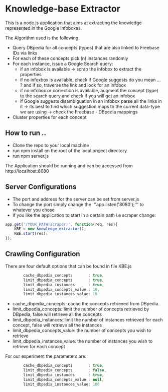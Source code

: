 Knowledge-base Extractor
=======================

This is a node.js application that aims at extracting the knowledge represented in the Google infoboxes. 

The Algorithm used is the following:
 - Query DBpedia for all concepts (types) that are also linked to Freebase IDs via <sameAs> links 
 - For each of these concepts pick (n) instances randomly 
 - For each instance, issue a Google Search query:
     + if an infobox is available -> scrap the infobox to extract the properties
     + if no infoxbox is available, check if Google suggests do you mean ... ? and if so, traverse the link and look for an infobox
     + if no infobox or correction is available, augment the concept (type) to the search query and check if you will get an infobox 
     + if Google suggests disambiguation in an infobox parse all the links in it -> its best to find which suggestion maps to the current data-type we are using -> check the Freebase - DBpedia mappings
 - Cluster properties for each concept 

## How to run ..

 - Clone the repo to your local machine
 - run npm install on the root of the local project directory 
 - run npm server.js

The Application should be running and can be accessed from http://localhost:8080 

## Server Configurations
 - The port and address for the server can be set from server.js 
 - To change the port simply change the '''app.listen('8080');''' to whatever you chose
 - if you like the application to start in a certain path i.e scraper change:

```js
app.get('/YOUR_PATH(scraper)', function(req, res){
	KBE = new knowledge_extractor();
	KBE.start(res);
});
```
## Crawling Configuration
There are four default options that can be found in file KBE.js
```js
		cache_dbpedia_concepts       : true,
		limit_dbpedia_concepts       : true,
		limit_dbpedia_instances      : true,
		limit_dbpedia_concepts_value : 10,
		limit_dbpedia_instances_value: 10
```
- cache_dbpedia_concepts: cache the concepts retrieved from DBpedia.
- limit_dbpedia_concepts: limit the number of concepts retrieved by DBpedia, false will retrieve all the concepts
- limit_dbpedia_instances: limit the number of instances retrieved for each concept, false will retrieve all the instances
- limit_dbpedia_concepts_value: the number of concepts you wish to retrieve
- limit_dbpedia_instances_value: the number of instances you wish to retrieve for each concept

For our experiment the parameters are:
```js
		cache_dbpedia_concepts       : true,
		limit_dbpedia_concepts       : false,
		limit_dbpedia_instances      : true,
		limit_dbpedia_concepts_value : null,
		limit_dbpedia_instances_value: 100
```
